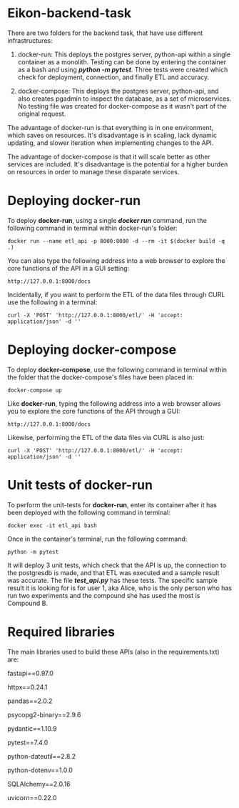 # Eikon-backend-task

There are two folders for the backend task, that have use different infrastructures:

  1. docker-run: This deploys the postgres server, python-api within a single container as a monolith. Testing can be done by entering the container as a bash
     and using ***python -m pytest***. Three tests were created which check for deployment, connection, and finally ETL and accuracy. 
     
  3. docker-compose: This deploys the postgres server, python-api, and also creates pgadmin to inspect the database, as a set of microservices. No testing file
     was created for docker-compose as it wasn't part of the original request. 

The advantage of docker-run is that everything is in one environment, which saves on resources. It's disadvantage is in scaling, lack dynamic updating, and slower 
iteration when implementing changes to the API. 

The advantage of docker-compose is that it will scale better as other services are included. It's disadvantage is the potential for a higher burden on resources 
in order to manage these disparate services.

# Deploying docker-run

To deploy **docker-run**, using a single ***docker run*** command, run the following command in terminal within docker-run's folder:

    docker run --name etl_api -p 8000:8000 -d --rm -it $(docker build -q .)

You can also type the following address into a web browser to explore the core functions of the API in a GUI setting:

    http://127.0.0.1:8000/docs

Incidentally, if you want to perform the ETL of the data files through CURL use the following in a terminal:

    curl -X 'POST' 'http://127.0.0.1:8000/etl/' -H 'accept: application/json' -d ''

# Deploying docker-compose

To deploy **docker-compose**, use the following command in terminal within the folder that the docker-compose's files have been placed in:

    docker-compose up

Like **docker-run**, typing the following address into a web browser allows you to explore the core functions of the API through a GUI:

    http://127.0.0.1:8000/docs

Likewise, performing the ETL of the data files via CURL is also just:

    curl -X 'POST' 'http://127.0.0.1:8000/etl/' -H 'accept: application/json' -d ''

# Unit tests of docker-run

To perform the unit-tests for **docker-run**, enter its container after it has been deployed with the following command in terminal:

    docker exec -it etl_api bash

Once in the container's terminal, run the following command:

    python -m pytest

It will deploy 3 unit tests, which check that the API is up, the connection to the postgresdb is made, and that ETL was executed and a sample result was accurate.
The file ***test_api.py*** has these tests. The specific sample result it is looking for is for user 1, aka Alice, who is the only person who has run two experiments 
and the compound she has used the most is Compound B. 

# Required libraries

The main libraries used to build these APIs (also in the requirements.txt) are:

fastapi==0.97.0

httpx==0.24.1

pandas==2.0.2

psycopg2-binary==2.9.6

pydantic==1.10.9

pytest==7.4.0

python-dateutil==2.8.2

python-dotenv==1.0.0

SQLAlchemy==2.0.16

uvicorn==0.22.0

